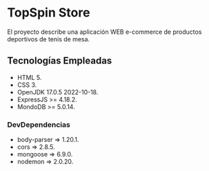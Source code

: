 # TopSpin Store
El proyecto describe una aplicación WEB e-commerce de productos deportivos de tenis de mesa.
## Tecnologías Empleadas
* HTML 5.
* CSS 3.
* OpenJDK 17.0.5 2022-10-18.
* ExpressJS >= 4.18.2.
* MondoDB >= 5.0.14.
### DevDependencias
* body-parser => 1.20.1.
* cors => 2.8.5.
* mongoose => 6.9.0.
* nodemon => 2.0.20.